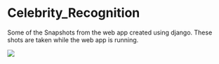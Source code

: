 # Celebrity_Recognition

Some of the Snapshots from the web app created using django. These shots are taken while the web app is running.

![](C:\Users\HP\OneDrive\Pictures\Screenshots\2022-01-24(1))

